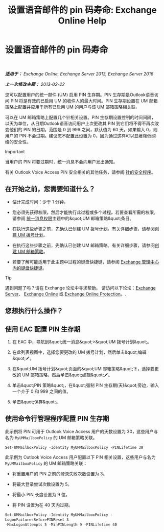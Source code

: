 ﻿---
title: '设置语音邮件的 pin 码寿命: Exchange Online Help'
TOCTitle: 设置语音邮件的 pin 码寿命
ms:assetid: d17f0bf6-0ad6-40a4-bdd5-f7098f39250d
ms:mtpsurl: https://technet.microsoft.com/zh-cn/library/Bb124712(v=EXCHG.150)
ms:contentKeyID: 50556673
ms.date: 05/23/2018
mtps_version: v=EXCHG.150
ms.translationtype: MT
---

# 设置语音邮件的 pin 码寿命

 

_**适用于：** Exchange Online, Exchange Server 2013, Exchange Server 2016_

_**上一次修改主题：** 2013-02-22_

您可以配置用户的统一邮件 (UM) 启用 PIN 生存期。PIN 生存期是Outlook语音访问 PIN 将是有效的已启用 UM 的收件人的最大时间。PIN 生存期设置在 UM 邮箱策略上配置并应用于所有已启用 UM 的用户与该 UM 邮箱策略相关联。

可以在 UM 邮箱策略上配置几个针相关设置。PIN 生存期设置控制的时间间隔，以天为单位，从日期Outlook语音访问用户上次更改其 PIN 到它们将不得不再次改变他们的 PIN 的日期。范围是 0 到 999 之间，默认值为 60 天。如果输入 0，则用户的 PIN 不会过期。建议您不配置此设置为 0，因为通过这样可以显著降低网络的安全性。

> [!IMPORTANT]  
> 当用户的 PIN 将要过期时，统一消息不会向用户发出通知。


有关 Outlook Voice Access PIN 安全相关的其他任务，请参阅 [针的安全程序](pin-security-procedures-exchange-2013-help.md)。

## 在开始之前，您需要知道什么？

  - 估计完成时间：少于 1 分钟。

  - 您必须先获得权限，然后才能执行此过程或多个过程。若要查看所需的权限，请参阅 [统一消息权限](unified-messaging-permissions-exchange-2013-help.md)主题中的\&quot;UM 邮箱策略\&quot;条目。

  - 在执行这些步骤之前，先确认已创建 UM 拨号计划。有关详细步骤，请参阅[创建 UM 拨号计划](create-a-um-dial-plan-exchange-2013-help.md)。

  - 在执行这些步骤之前，先确认已创建 UM 邮箱策略。有关详细步骤，请参阅[创建 UM 邮箱策略](create-a-um-mailbox-policy-exchange-2013-help.md)。

  - 若要了解可能适用于此主题中过程的键盘快捷键，请参阅 [Exchange 管理中心内的键盘快捷键](keyboard-shortcuts-in-the-exchange-admin-center-exchange-online-protection-help.md)。

> [!TIP]  
> 遇到问题了吗？请在 Exchange 论坛中寻求帮助。 请访问以下论坛：<a href="https://go.microsoft.com/fwlink/p/?linkid=60612">Exchange Server</a>、 <a href="https://go.microsoft.com/fwlink/p/?linkid=267542">Exchange Online</a> 或 <a href="https://go.microsoft.com/fwlink/p/?linkid=285351">Exchange Online Protection</a>。.


## 您想执行什么操作？

## 使用 EAC 配置 PIN 生存期

1.  在 EAC 中，导航到\&quot;统一消息\&quot;\>\&quot;UM 拨号计划\&quot;。

2.  在此列表视图中，选择您要更改的 UM 拨号计划，然后单击\&quot;编辑\&quot;![编辑图标](images/Bb124582.6f53ccb2-1f13-4c02-bea0-30690e6ea71d(EXCHG.150).gif "编辑图标")。

3.  在\&quot;UM 拨号计划\&quot;页面的\&quot;UM 邮箱策略\&quot;下，选择要更改的 UM 邮箱策略，然后单击\&quot;编辑\&quot;![编辑图标](images/Bb124582.6f53ccb2-1f13-4c02-bea0-30690e6ea71d(EXCHG.150).gif "编辑图标")。

4.  单击\&quot;PIN 策略\&quot;，在\&quot;强制 PIN 生存期(天)\&quot;旁边，输入一个介于 0 和 999 之间的值。

5.  单击\&quot;保存\&quot;。

## 使用命令行管理程序配置 PIN 生存期

此示例将 PIN 可用于 Outlook Voice Access 用户的天数设置为 30，这些用户与名为 `MyUMMailboxPolicy` 的 UM 邮箱策略关联。

    Set-UMMailboxPolicy -Identity MyUMMailboxPolicy -PINLifetime 30

此示例为 Outlook Voice Access 用户配置以下 PIN 相关设置，这些用户与名为 `MyUMMailboxPolicy` 的 UM 邮箱策略关联：

  - 将重置用户的 PIN 之前的登录失败次数设置为 3。

  - 将最大登录尝试次数设置为 5。

  - 将最小 PIN 长度设置为 9 位。

  - 将 PIN 设置为在 40 天内过期。

<!-- end list -->

    Set-UMMailboxPolicy -Identity MyUMMailboxPolicy -LogonFailuresBeforePINReset 3
    -MaxLogonAttempts 5 -MinPINLength 9 -PINLifetime 40

